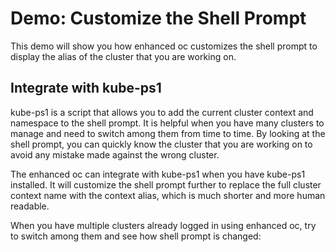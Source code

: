 # Demo: Customize the Shell Prompt

This demo will show you how enhanced oc customizes the shell prompt to display the alias of the cluster that you are working on.

## Integrate with kube-ps1

kube-ps1 is a script that allows you to add the current cluster context and namespace to the shell prompt. It is helpful when you
have many clusters to manage and need to switch among them from time to time. By looking at the shell prompt, you can quickly know
the cluster that you are working on to avoid any mistake made against the wrong cluster.

The enhanced oc can integrate with kube-ps1 when you have kube-ps1 installed. It will customize the shell prompt further to replace 
the full cluster context name with the context alias, which is much shorter and more human readable.

When you have multiple clusters already logged in using enhanced oc, try to switch among them and see how shell prompt is changed:
<!--shell
tutorial::exec --include 'oc|gopass'
-->
